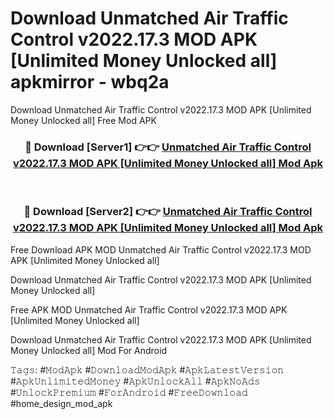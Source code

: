 # Download Unmatched Air Traffic Control v2022.17.3 MOD APK [Unlimited Money Unlocked all] apkmirror - wbq2a
Download Unmatched Air Traffic Control v2022.17.3 MOD APK [Unlimited Money Unlocked all] Free Mod APK

<div align="center">
<h3>🔴 Download [Server1] 👉👉 <a href="https://apk-comot.site?title=Unmatched_Air_Traffic_Control_v2022.17.3_MOD_APK_[Unlimited_Money_Unlocked_all]">Unmatched Air Traffic Control v2022.17.3 MOD APK [Unlimited Money Unlocked all] Mod Apk</a></h3><br>

<h3>🔴 Download [Server2] 👉👉 <a href="https://apk-comot.site?title=Unmatched_Air_Traffic_Control_v2022.17.3_MOD_APK_[Unlimited_Money_Unlocked_all]">Unmatched Air Traffic Control v2022.17.3 MOD APK [Unlimited Money Unlocked all] Mod Apk</a></h3>
</div>


Free Download APK MOD Unmatched Air Traffic Control v2022.17.3 MOD APK [Unlimited Money Unlocked all]

Download Unmatched Air Traffic Control v2022.17.3 MOD APK [Unlimited Money Unlocked all] 

Free APK MOD Unmatched Air Traffic Control v2022.17.3 MOD APK [Unlimited Money Unlocked all] 

Download Unmatched Air Traffic Control v2022.17.3 MOD APK [Unlimited Money Unlocked all] Mod For Android

𝚃𝚊𝚐𝚜: #𝙼𝚘𝚍𝙰𝚙𝚔 #𝙳𝚘𝚠𝚗𝚕𝚘𝚊𝚍𝙼𝚘𝚍𝙰𝚙𝚔 #𝙰𝚙𝚔𝙻𝚊𝚝𝚎𝚜𝚝𝚅𝚎𝚛𝚜𝚒𝚘𝚗 #𝙰𝚙𝚔𝚄𝚗𝚕𝚒𝚖𝚒𝚝𝚎𝚍𝙼𝚘𝚗𝚎𝚢 #𝙰𝚙𝚔𝚄𝚗𝚕𝚘𝚌𝚔𝙰𝚕𝚕 #𝙰𝚙𝚔𝙽𝚘𝙰𝚍𝚜 #𝚄𝚗𝚕𝚘𝚌𝚔𝙿𝚛𝚎𝚖𝚒𝚞𝚖 #𝙵𝚘𝚛𝙰𝚗𝚍𝚛𝚘𝚒𝚍 #𝙵𝚛𝚎𝚎𝙳𝚘𝚠𝚗𝚕𝚘𝚊𝚍 #home_design_mod_apk